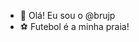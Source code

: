 - 👋 Olá! Eu sou o @brujp
- :soccer: Futebol é a minha praia!


<!---
brujp/brujp is a ✨ special ✨ repository because its `README.md` (this file) appears on your GitHub profile.
You can click the Preview link to take a look at your changes.
--->
